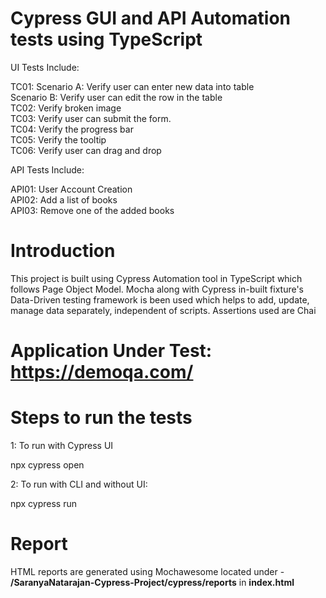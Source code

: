 # Cypress GUI and API Automation tests using TypeScript 

UI Tests Include: <br />

TC01: Scenario A: Verify user can enter new data into table <br />
           Scenario B: Verify user can edit the row in the table <br />
TC02: Verify broken image <br />
TC03: Verify user can submit the form. <br />
TC04: Verify the progress bar <br />
TC05: Verify the tooltip <br />
TC06: Verify user can drag and drop <br />

API Tests Include: <br />

API01: User Account Creation <br />
API02: Add a list of books <br />
API03: Remove one of the added books


# Introduction

This project is built using Cypress Automation tool in TypeScript which follows Page Object Model. 
Mocha along with Cypress in-built fixture's Data-Driven testing framework is been used which helps to add, update, manage data separately, independent of scripts. Assertions used are Chai <br />

# Application Under Test: https://demoqa.com/ 

# Steps to run the tests

1: To run with Cypress UI

npx cypress open

2: To run with CLI and without UI:

npx cypress run

# Report 

HTML reports are generated using Mochawesome located under - **/SaranyaNatarajan-Cypress-Project/cypress/reports** in **index.html**
